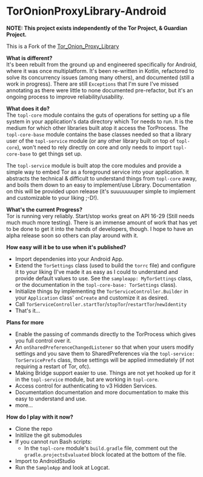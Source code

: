 TorOnionProxyLibrary-Android
===
**NOTE: This project exists independently of the Tor Project, & Guardian Project.**

This is a Fork of the <a href="https://github.com/thaliproject/Tor_Onion_Proxy_Library" target="_blank">Tor_Onion_Proxy_Library</a>

**What is different?**  
It's been rebuilt from the ground up and engineered specifically for Android, where it was
once multiplatform. It's been re-written in Kotlin, refactored to solve its concurrency
issues (among many others), and documented (still a work in progress). There are still
`Exceptions` that I'm sure I've missed annotating as there were little to none documented
pre-refactor, but it's an ongoing process to improve reliability/usability.

**What does it do?**  
The `topl-core` module contains the guts of operations for setting up a file system
in your application's data directory which Tor needs to run. It is the medium for which
other libraries built atop it access the TorProcess. The `topl-core-base` module contains
the base classes needed so that a library user of the `topl-service` module (or any other
library built on top of `topl-core`), won't need to rely directly on core and only needs to
import `topl-core-base` to get things set up.

The `topl-service` module is built atop the core modules and provide a simple way to embed
Tor as a foreground service into your application. It abstracts the technical &
difficult to understand things from `topl-core` away, and boils them down to an easy
to implement/use Library. Documentation on this will be provided upon release (it's
suuuuuuuper simple to implement and customizable to your liking ;-D!).

**What's the current Progress?**  
Tor is running very reliably. Start/stop works great on API 16-29 (Still needs much
much more testing). There is an immense amount of work that has yet to be done to get it
into the hands of developers, though. I hope to have an alpha release soon so others can
play around with it.

**How easy will it be to use when it's published?**  
 - Import dependenies into your Android App.
 - Extend the `TorSettings` class (used to build the `torrc` file) and configure it to your
 liking (I've made it as easy as I could to understand and provide default values to use. See
 the `sampleapp: MyTorSettings` class, or the documentation in the `topl-core-base: TorSettings` class).
 - Initialize things by implementing the `TorServiceController.Builder` in your
 `Application` class' `onCreate` and customize it as desired.
 - Call `TorServiceController.startTor`/`stopTor`/`restartTor`/`newIdentity`
 - That's it...
 
**Plans for more**  
 - Enable the passing of commands directly to the TorProcess which gives you full control
 over it.
 - An `onSharedPreferenceChangedListener` so that when your users modify settings and you
 save them to SharedPreferences via the `topl-service: TorServicePrefs` class, those settings
 will be applied immediately (if not requiring a restart of Tor, ofc).
 - Making Bridge support easier to use. Things are not yet hooked up for it in the `topl-service`
 module, but are working in `topl-core`.
 - Access control for authenticating to v3 Hidden Services.
 - Documentation documentation and more documentation to make this easy to understand and use.
 - more...
 
 **How do I play with it now?**  
 - Clone the repo
 - Initilize the git submodules
 - If you cannot run Bash scripts:
     - In the `topl-core` module's `build.gradle` file, comment out the `gradle.projectsEvaluated`
     block located at the bottom of the file.
 - Import to AndroidStudio
 - Run the `SampleApp` and look at Logcat.
